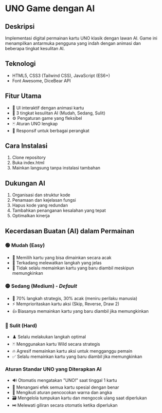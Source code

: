 # UNO Game dengan AI

## Deskripsi
Implementasi digital permainan kartu UNO klasik dengan lawan AI. Game ini menampilkan antarmuka pengguna yang indah dengan animasi dan beberapa tingkat kesulitan AI.

## Teknologi
- HTML5, CSS3 (Tailwind CSS), JavaScript (ES6+)
- Font Awesome, DiceBear API

## Fitur Utama
- 🎨 UI interaktif dengan animasi kartu
- 🤖 3 tingkat kesulitan AI (Mudah, Sedang, Sulit)
- ⚙️ Pengaturan game yang fleksibel
- 🃏 Aturan UNO lengkap
- 📱 Responsif untuk berbagai perangkat

## Cara Instalasi
1. Clone repository
2. Buka index.html
3. Mainkan langsung tanpa instalasi tambahan

## Dukungan AI
1. Organisasi dan struktur kode
2. Penamaan dan kejelasan fungsi
3. Hapus kode yang redundan
4. Tambahkan penanganan kesalahan yang tepat
5. Optimalkan kinerja

## Kecerdasan Buatan (AI) dalam Permainan
### 🟢 Mudah (Easy)
- 🎲 Memilih kartu yang bisa dimainkan secara acak
- 🤔 Terkadang melewatkan langkah yang jelas
- 🙅 Tidak selalu memainkan kartu yang baru diambil meskipun memungkinkan

### 🟡 Sedang (Medium) - *Default*
- 🧠 70% langkah strategis, 30% acak (meniru perilaku manusia)
- ⚡ Memprioritaskan kartu aksi (Skip, Reverse, Draw 2)
- 👍 Biasanya memainkan kartu yang baru diambil jika memungkinkan

### 🔴 Sulit (Hard)
- ♟️ Selalu melakukan langkah optimal
- 🃏 Menggunakan kartu Wild secara strategis
- 🔥 Agresif memainkan kartu aksi untuk mengganggu pemain
- ✅ Selalu memainkan kartu yang baru diambil jika memungkinkan

### Aturan Standar UNO yang Diterapkan AI
- 🔊 Otomatis mengatakan "UNO!" saat tinggal 1 kartu
- 🎯 Menangani efek semua kartu spesial dengan benar
- 🔄 Mengikuti aturan pencocokan warna dan angka
- 🗃️ Mengelola tumpukan kartu dan mengocok ulang saat diperlukan
- ⏭️ Melewati giliran secara otomatis ketika diperlukan
